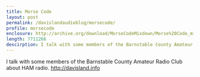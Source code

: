 ```yaml
---
title: Morse Code
layout: post
permalink: /davislandaudioblog/morsecode/
profile: morsecode
enclosure: http://archive.org/download/MorseCodeMixdown/Morse%20Code_mixdown.mp3
length: 7711266
descirption: I talk with some members of the Barnstable County Amateur Radio Club about HAM radio.
---
```


I talk with some members of the Barnstable County Amateur Radio Club about HAM radio.
http://davisland.info